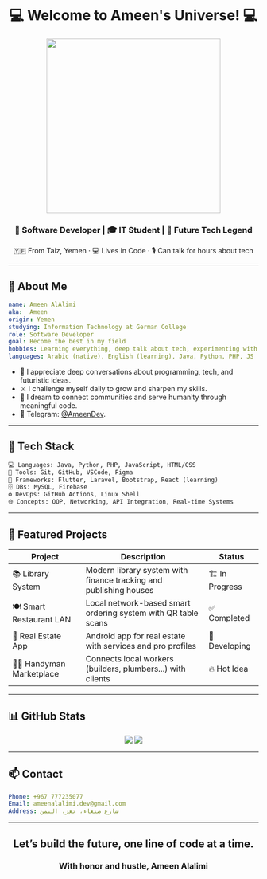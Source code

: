 <!-- README.md for Sir Ameen AlAlimi -->

<h1 align="center">💻 Welcome to Ameen's Universe! 💻</h1>

<p align="center">
  <img src="https://raw.githubusercontent.com/SP-XD/SP-XD/refs/heads/main/images/dev-working_rounded.gif" width="350" />
</p>

<h3 align="center">🧠 Software Developer | 🎓 IT Student | 🎯 Future Tech Legend</h3>
<p align="center">
  🇾🇪 From Taiz, Yemen · 💻 Lives in Code · 🎙️ Can talk for hours about tech
</p>

---

## 🧬 About Me

```yaml
name: Ameen AlAlimi
aka:  Ameen
origin: Yemen
studying: Information Technology at German College
role: Software Developer
goal: Become the best in my field
hobbies: Learning everything, deep talk about tech, experimenting with new technologies
languages: Arabic (native), English (learning), Java, Python, PHP, JS
```

- 💬 I appreciate deep conversations about programming, tech, and futuristic ideas.
- ⚔️ I challenge myself daily to grow and sharpen my skills.
- 🤝 I dream to connect communities and serve humanity through meaningful code.
- 📱 Telegram: [@AmeenDev](https://t.me/AmeenDev).

---

## 🚀 Tech Stack

```txt
💻 Languages: Java, Python, PHP, JavaScript, HTML/CSS
🧠 Tools: Git, GitHub, VSCode, Figma
🎨 Frameworks: Flutter, Laravel, Bootstrap, React (learning)
🗄️ DBs: MySQL, Firebase
⚙️ DevOps: GitHub Actions, Linux Shell
🌐 Concepts: OOP, Networking, API Integration, Real-time Systems
```

---

## 🧪 Featured Projects

| Project | Description | Status |
|--------|-------------|--------|
| 📚 Library System | Modern library system with finance tracking and publishing houses | 🏗️ In Progress |
| 🍽️ Smart Restaurant LAN | Local network-based smart ordering system with QR table scans | ✅ Completed |
| 🏡 Real Estate App | Android app for real estate with services and pro profiles | 🔄 Developing |
| 🧑‍💻 Handyman Marketplace | Connects local workers (builders, plumbers...) with clients | 🔥 Hot Idea |

---

## 📊 GitHub Stats

<p align="center">
  <img src="https://github-readme-stats.vercel.app/api?username=AmeenAlAlimi&show_icons=true&theme=tokyonight&hide_border=true" />
  <img src="https://github-readme-streak-stats.herokuapp.com?user=AmeenAlAlimi&theme=tokyonight&hide_border=true" />
</p>

---

## 📫 Contact

```yaml
Phone: +967 777235077
Email: ameenalalimi.dev@gmail.com
Address: شارع صنعاء، تعز، اليمن
```

---

<h2 align="center"> Let’s build the future, one line of code at a time.</h2>
<h3 align="center"> With honor and hustle, Ameen Alalimi </h3>
